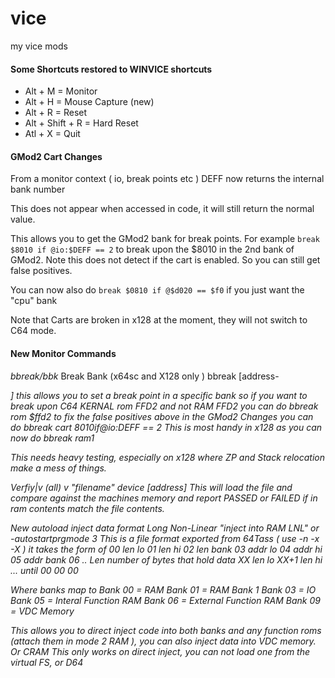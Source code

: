 # vice
 my vice mods


#### Some Shortcuts restored to WINVICE shortcuts
- Alt + M = Monitor
- Alt + H = Mouse Capture (new)
- Alt + R = Reset
- Alt + Shift + R = Hard Reset
- Atl + X = Quit

#### GMod2 Cart Changes
From a monitor context ( io, break points etc ) DEFF now returns the internal bank number 

This does not appear when accessed in code, it will still return the normal value. 

This allows you to get the GMod2 bank for break points. 
For example `break $8010 if @io:$DEFF == 2` to break upon the $8010 in the 2nd bank of GMod2. Note this does not detect if the cart is enabled. So you can still get false positives.

You can now also do 
`break $0810 if @$d020 == $f0` if you just want the "cpu" bank

Note that Carts are broken in x128 at the moment, they will not switch to C64 mode.

#### New Monitor Commands
_bbreak/bbk_ Break Bank (x64sc and X128 only )
bbreak <bankname> [address-<address>] <condition>
this allows you to set a break point in a specific bank
so if you want to break upon C64 KERNAL rom FFD2 and not RAM FFD2 you can do
bbreak rom $ffd2
to fix the false positives above in the GMod2 Changes you can do
bbreak cart $8010 if @io:$DEFF == 2
This is most handy in x128 as you can now do
bbreak ram1

This needs heavy testing, especially on x128 where ZP and Stack relocation make a mess 
of things.

_Verfiy|v_ (all)
v "filename" device [address]
This will load the file and compare against the machines memory and report PASSED or
FAILED if in ram contents match the file contents. 

New autoload inject data format Long Non-Linear 
"inject into RAM LNL" or -autostartprgmode 3
This is a file format exported from 64Tass ( use -n -x -X ) 
it takes the form of 
    00 len lo
    01 len hi
    02 len bank
    03 addr lo
    04 addr hi
    05 addr bank
    06 .. Len number of bytes that hold data
    XX len lo
    XX+1 len hi
    ...
    until 
    00
    00
    00

Where banks map to
    Bank 00 = RAM
    Bank 01 = RAM Bank 1
    Bank 03 = IO
    Bank 05 = Interal Function RAM
    Bank 06 = External Function RAM
    Bank 09 = VDC Memory

This allows you to direct inject code into both banks and any function roms
(attach them in mode 2 RAM ), you can also inject data into VDC memory. Or CRAM
This only works on direct inject, you can not load one from the virtual FS, or D64
